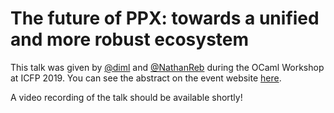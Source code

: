 # The future of PPX: towards a unified and more robust ecosystem

This talk was given by [@diml](https://github.com/diml) and
[@NathanReb](https://github.com/NathanReb) during the OCaml Workshop at ICFP 2019.
You can see the abstract on the event website [here](https://icfp19.sigplan.org/details/ocaml-2019-papers/8/The-future-of-OCaml-PPX-towards-a-unified-and-more-robust-ecosystem).

A video recording of the talk should be available shortly!
